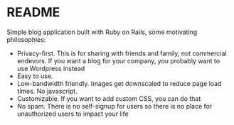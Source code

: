 # README

Simple blog application built with Ruby on Rails, some motivating philosophies:

* Privacy-first.  This is for sharing with friends and family, not commercial endevors.  If you want a blog for your company, you probably want to use Wordpress instead
* Easy to use.
* Low-bandwidth friendly.  Images get downscaled to reduce page load times.  No javascript.
* Customizable.  If you want to add custom CSS, you can do that
* No spam. There is no self-signup for users so there is no place for unauthorized users to impact your life
